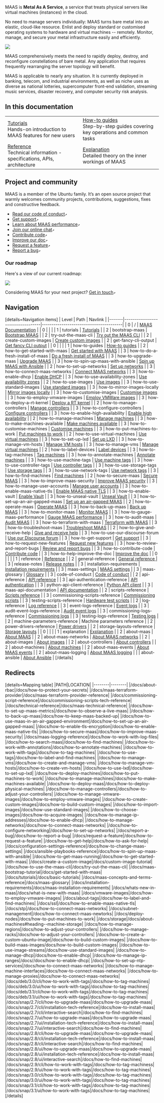 <!-- "MAAS documentation" -->
MAAS is **Metal As A Service**, a service that treats physical servers like virtual machines (instances) in the cloud.

No need to manage servers individually: MAAS turns bare metal into an elastic, cloud-like resource. Enlist and deploy standard or customised operating systems to hardware and virtual machines -- remotely.  Monitor, manage, and secure your metal infrastructure easily and efficiently.

<a href="https://discourse.maas.io/uploads/default/original/1X/18456dbd3fbfec14eddd044816fd0719692282da.jpeg" target = "_blank"><img src="https://discourse.maas.io/uploads/default/original/1X/18456dbd3fbfec14eddd044816fd0719692282da.jpeg"></a>

MAAS comprehensively meets the need to rapidly deploy, destroy, and reconfigure constellations of bare metal.  Any application that requires frequently rearranging the server topology will benefit.

MAAS is applicable to nearly any situation.  It is currently deployed in banking, telecom, and industrial environments, as well as niche uses as diverse as national lotteries, supercomputer front-end validation, streaming music services, disaster recovery, and computer security risk analysis.

## In this documentation

|                                                                                       |                                                                                             |
|---------------------------------------------------------------------------------------|---------------------------------------------------------------------------------------------|
| [Tutorials](/t/6140)</br>  Hands-on introduction to MAAS features for new users       | [How-to guides](/t/6142) </br> Step-by-step guides covering key operations and common tasks |
| [Reference](/t/6143) </br> Technical information - specifications, APIs, architecture | [Explanation](/t/6663) </br> Detailed theory on the inner workings of MAAS                  |


## Project and community

MAAS is a member of the Ubuntu family. It’s an open source project that warmly welcomes community projects, contributions, suggestions, fixes and constructive feedback.

- [Read our code of conduct](https://ubuntu.com/community/code-of-conduct)`↗`
- [Get support](https://maas.io/docs/how-to-contact-us)`↗`
- [Learn about MAAS performance](https://maas.io/docs/maas-performance)`↗`
- [Join our online chat](https://discourse.maas.io)`↗`
- [Contribute code](https://launchpad.net/maas)`↗`
- [Improve our doc](https://maas.io/docs/how-to-help-improve-the-doc)`↗`
- [Request a feature](https://maas.io/docs/request-a-feature)`↗`
- [Report a bug](https://maas.io/docs/report-a-bug)`↗`

### Our roadmap

Here's a view of our current roadmap:

<a href="https://discourse.maas.io/uploads/default/original/2X/6/6cb3381fd1cfb2f3a871c281e118d2b94ee05bf1.jpeg" target = "_blank"><img src="https://discourse.maas.io/uploads/default/original/2X/6/6cb3381fd1cfb2f3a871c281e118d2b94ee05bf1.jpeg"></a>

Considering MAAS for your next project? [Get in touch](https://maas.io/docs/how-to-contact-us)`↗`

<!-- nohtml begin-nohtml -->
## Navigation

<!--
[details=Documentation versions]
| Path | Version |
|--|--|
|  | [snap-2.9](/t/unlisted-docs-testing/4315) |
| snap-2.8 | [snap-2.8](/t/unlisted-docs-testing-snap-2-8/4668) |
[/details]
-->

[details=Navigation items]
| Level | Path                              | Navlink                                 |
|-------|-----------------------------------|-----------------------------------------|
| 0     | /                                 | [MAAS Documentation](/t/-/6662)         |
| 0     |                                   |                                         |
| 1     | tutorials                         | [Tutorials](/t/-/6140)                  |
| 2     | bootstrap-maas                    | [Bootstrap MAAS](/t/-/5092)             |
| 2     | try-out-the-maas-cli              | [Try out the MAAS CLI](/t/-/5236)       |
| 2     | create-custom-images              | [Create custom images](/t/-/6102)       |
| 2     | get-fancy-cli-output              | [Get fancy CLI output](/t/-/6027)       |
| 0     |                                   |                                         |
| 1     | how-to-guides                     | [How-to guides](/t/-/6663)              |
| 2     | how-to-get-started-with-maas      | [Get started with MAAS](/t/-/6202)      |
| 3     | how-to-do-a-fresh-install-of-maas | [Do a fresh install of MAAS](/t/-/5128) |
| 3     | how-to-upgrade-maas               | [Upgrade MAAS](/t/-/5436)               |
| 3     | how-to-spin-up-maas-with-ansible  | [Spin up MAAS with Ansible](/t/-/6367)  |
| 2     | how-to-set-up-networks            | [Set up networks](/t/-/6742)            |
| 3     | how-to-connect-maas-networks      | [Connect MAAS networks](/t/-/5164)      |
| 3     | how-to-enable-dhcp                | [Enable DHCP](/t/-/5132)                |
| 3     | how-to-use-availability-zones     | [Use availability zones](/t/-/5152)     |
| 2     | how-to-use-images                 | [Use images](/t/-/6192)                 |
| 3     | how-to-use-standard-images        | [Use standard images](/t/-/5124)        |
| 3     | how-to-mirror-images-locally      | [Mirror images locally](/t/-/5927)      |
| 3     | how-to-customise-images           | [Customise images](/t/-/5104)           |
| 3     | how-to-employ-vmware-images       | [Employ VMWare images](/t/-/5144)       |
| 3     | how-to-deploy-a-rt-kernel         | [Deploy a RT kernel](/t/-/6658)         |
| 2     | how-to-manage-controllers         | [Manage controllers](/t/-/6498)         |
| 3     | how-to-configure-controllers      | [Configure controllers](/t/-/5172)      |
| 3     | how-to-enable-high-availability   | [Enable high availability](/t/-/5120)   |
| 2     | how-to-manage-machines            | [Manage machines](/t/-/6193)            |
| 3     | how-to-make-machines-available    | [Make machines available](/t/-/5160)    |
| 3     | how-to-customise-machines         | [Customise machines](/t/-/5108)         |
| 3     | how-to-put-machines-to-work       | [Put machines to work](/t/-/5112)       |
| 2     | how-to-use-virtual-machines       | [Use virtual machines](/t/-/6500)       |
| 3     | how-to-set-up-lxd                 | [Set up LXD](/t/-/5208)                 |
| 3     | how-to-manage-vm-hosts            | [Manage VM hosts](/t/-/5140)            |
| 3     | how-to-manage-vms                 | [Manage virtual machines](/t/-/5148)    |
| 2     | how-to-label-devices              | [Label devices](/t/-/6200)              |
| 3     | how-to-tag-machines               | [Tag machines](/t/-/5928)               |
| 3     | how-to-annotate-machines          | [Annotate machines](/t/-/5929)          |
| 3     | how-to-use-machine-tags           | [Use machine tags](/t/-/5224)           |
| 3     | how-to-use-controller-tags        | [Use controller tags](/t/-/5216)        |
| 3     | how-to-use-storage-tags           | [Use storage tags](/t/-/5232)           |
| 3     | how-to-use-network-tags           | [Use network tags](/t/-/5228)           |
| 3     | how-to-find-machines              | [Find machines](/t/-/5192)              |
| 2     | how-to-secure-maas                | [Secure MAAS](/t/-/6503)                |
| 3     | how-to-improve-maas-security      | [Improve MAAS security](/t/-/5196)      |
| 3     | how-to-manage-user-accounts       | [Manage user accounts](/t/-/5184)       |
| 3     | how-to-enable-maas-native-tls     | [Enable MAAS native TLS](/t/-/5116)     |
| 3     | how-to-enable-vault               | [Enable Vault](/t/-/6501)               |
| 3     | how-to-unseal-vault               | [Unseal Vault](/t/-/6502)               |
| 3     | how-to-set-up-an-air-gapped-maas  | [Set up an air-gapped MAAS](/t/-/5212)  |
| 2     | how-to-operate-maas               | [Operate MAAS](/t/-/6799)               |
| 3     | how-to-back-up-maas               | [Back up MAAS](/t/-/5096)               |
| 3     | how-to-monitor-maas               | [Monitor MAAS](/t/-/5204)               |
| 3     | how-to-gauge-maas-performance     | [Gauge MAAS performance](/t/-/6178)     |
| 3     | how-to-audit-maas                 | [Audit MAAS](/t/-/5987)                 |
| 3     | how-to-terraform-with-maas        | [Terraform with MAAS](/t/-/6327)        |
| 3     | how-to-troubleshoot-maas          | [Troubleshoot MAAS](/t/-/5333)          |
| 2     | how-to-give-and-receive-help      | [Give and receive help](/t/-/5428)     |
| 3     | how-to-use-our-discourse-forum    | [Use our Discourse forum](/t/-/6802)    |
| 3     | how-to-get-support                | [Get support](/t/-/6803)                |
| 3     | how-to-request-new-features       | [Request new features](/t/-/4447)       |
| 3     | how-to-review-and-report-bugs     | [Review and report bugs](/t/-/4446)     |
| 3     | how-to-contribute-code            | [Contribute code](/t/-/6805)            |
| 3     | how-to-help-improve-the-doc       | [Improve the doc](/t/-/4186)            |
| 0     |                                   |                                         |
| 1     | reference                         | [Reference](/t/-/6143)                  |
| 2     | general-reference                 | [General reference ](/t/-/6806)         |
| 3     | release-notes                     | [Release notes](/t/-/5292)              |
| 3     | installation-requirements         | [Installation requirements](/t/-/6233)  |
| 3     | maas-settings                     | [MAAS settings](/t/-/6347)              |
| 3     | maas-glossary                     | [Glossary](/t/-/5416)                   |
| 3     | code-of-conduct                   | [Code of conduct](/t/-/6807)            |
| 2     | api-reference                     | [API reference](/t/-/6665)              |
| 3     | api-authentication-reference      | [API authentication](/t/-/5060)         |
| 3     | python-api-client-reference       | [Python API client](/t/-/5404)          |
| 3     | maas-api-documentation            | [API documentation](/t/-/6839)          |
| 2     | scripts-reference                 | [Scripts reference](/t/-/6808)          |
| 3     | commissioning-scripts-reference   | [Commissioning scripts](/t/-/6605)      |
| 3     | testing-scripts-reference         | [Hardware test scripts](/t/-/5392)      |
| 2     | log-reference                     | [Log reference](/t/-/6811)              |
| 3     | event-logs-reference              | [Event logs](/t/-/5252)                 |
| 3     | audit-event-logs-reference        | [Audit event logs](/t/-/5256)           |
| 3     | commissioning-logs-reference      | [Commissioning logs](/t/-/5248)         |
| 3     | testing-logs-reference            | [Testing logs](/t/-/5314)               |
| 2     | machine-parameters-reference      | Machine parameters reference            |
| 2     | power-drivers-reference           | [Power drivers](/t/-/5246)              |
| 2     | storage-layouts-reference         | [Storage layouts](/t/-/5973)            |
| 0     |                                   |                                         |
| 1     | explanation                       | [Explanation](/t/-/6141)                |
| 2     | about-maas                        | [About MAAS](/t/-/6678)                 |
| 2     | about-maas-networks               | [About MAAS networks](/t/-/6680)        |
| 2     | about-images                      | [About images](/t/-/6685)               |
| 2     | about-controllers                 | [About controllers](/t/-/6690)          |
| 2     | about-machines                    | [About machines](/t/-/6695)             |
| 2     | about-maas-events                 | [About MAAS events](/t/-/6510)          |
| 2     | about-maas-logging                | [About MAAS logging](/t/-/6713)         |
|       | about-ansible                     | [About Ansible](/t/-/6888)              |
[/details]

<!--
| 3     | about-commissioning-logs           | [About commissioning logs](/t/-/6855)           |
| 3     | about-testing-logs                 | [About testing logs](/t/-/6856)                 |
| 3     | about-event-logs                   | [About event logs](/t/-/6700)                   |
| 3     | about-audit-logs                   | [About audit logs](/t/-/6857)                   |
| 3     | about-system-logs                  | [About system logs](/t/-/6858)                  |
| 3     | bout-region-logs                   | [About region logs](/t/-/6714)                  |
| 3     | about-rack-logs                    | [About rack logs](/t/-/6715)                    |
| 3     | about-maas-logs                    | [About MAAS logs](/t/-/6716)                    |
| 3     | about-other-logs-of-interest       | [About other logs of interest](/t/-/6718)       |
| 2     | about-labels                       | [About labels](/t/-/6709)                       |
| 3     | about-tags                         | [About tags](/t/-/6710)                         |
| 3     | about-annotations                  | [About annotations](/t/-/6711)                  |
| 2     | about-maas-security                | [About MAAS security](/t/-/6719)                |
| 3     | about-maas-security-best-practices | [About MAAS security best practices](/t/-/6859) |
| 3     | about-user-accounts                | [About user accounts](/t/-/6722)                |
| 3     | about-rbac-and-candid              | [About RBAC and Candid](/t/-/6724)              |
| 3     | about-tls-and-maas                 | [About TLS and MAAS](/t/-/6720)                 |
| 3     | about-vault-and-maas               | [About Vault and MAAS](/t/-/6723)               |
| 3     | about-air-gapped-maas              | [About air-gapped MAAS](/t/-/6721)              |
| 2     | about-maas-operations              | [About MAAS operations](/t/-/6725)              |
| 3     | about-backups                      | [About backups](/t/-/6728)                      |
| 3     | about-monitoring-maas              | [About monitoring MAAS](/t/-/6726)              |
| 3     | about-maas-performance             | [About MAAS performance](/t/-/6727)             |
| 3     | about-maas-and-ansible             | [About MAAS and Ansible](/t/-/6730)             |
| 3     | about-maas-and-terraforming        | [About MAAS and Terraforming](/t/-/6729)        |
| 3     | about-the-machine-lifecycle            | [About the machine lifecycle](/t/-/6696)            |
| 3     | about-the-machine-list                 | [About the machine list](/t/-/6701)                 |
| 3     | about-commissioning-scripts            | [About commissioning scripts](/t/-/6698)            |
| 3     | about-testing-scripts                  | [About testing scripts](/t/-/6699)                  |
| 3     | about-machine-related-events           | [About machine-related events](/t/-/6853)           |
| 3     | about-machine-storage                  | [About machine storage](/t/-/6702)                  |
| 3     | about-disk-erasure                     | [About disk erasure](/t/-/6703)                     |
| 2     | about-virtual-machines                 | [About virtual machines](/t/-/6704)                 |
| 3     | about-vm-hosting                       | [About VM hosting](/t/-/6705)                       |
| 3     | about-numa                             | [About NUMA](/t/-/6708)                             |
| 3     | about-overcommit                       | [About overcommit](/t/-/6854)                       |
| 3     | about-lxd                              | [About LXD](/t/-/6706)                              |
| 3     | about-rack-controllers                 | [About rack controllers](/t/-/6692)                 |
| 3     | about-region-controllers               | [About region controllers](/t/-/6691)               |
| 3     | about-region-rack-communication        | [About region-rack communication](/t/-/6693)        |
| 3     | about-controller-high-availability     | [About controller high availability](/t/-/6694)     |
| 3     | about-maas-images-and-streams          | [About MAAS images and streams](/t/-/6686)          |
| 3     | about-image-deployment                 | [About image deployment](/t/-/6688)                 |
| 3     | about-boot-sources                     | [About boot sources](/t/-/6850)                     |
| 3     | about-local-mirrors                    | [About local mirrors](/t/-/6687)                    |
| 3     | about-cloud-init                       | [About cloud-init](/t/-/6851)                       |
| 3     | about-kernel-options                   | [About kernel options](/t/-/6852)                   |
| 3     | about-custom-images                    | [About custom images](/t/-/6689)                    |
| 3     | about-pxe-booting                      | [About PXE booting](/t/-/6842)                      |
| 3     | about-power-drivers                    | [About power drivers](/t/-/6843)                    |
| 3     | about-discovery                        | [About discovery](/t/-/6844)                        |
| 3     | about-subnets                          | [About subnets](/t/-/6845)                          |
| 3     | about-vlans                            | [About VLANs](/t/-/6846)                            |
| 3     | about-proxies                          | [About proxies](/t/-/6847)                          |
| 3     | about-rpc                              | [About RPC](/t/-/6848)                              |
| 3     | about-availability-zones               | [About availability zones](/t/-/6849)               |
| 3     | what-maas-offers                       | [What MAAS offers](/t/-/6840)                       |
| 3     | how-maas-works                         | [How MAAS works](/t/-/6679)                         |
| 2     | primers                                | [Primers](/t/-/6841)                                |
| 3     | about-tcp-ip                           | [About TCP/IP](/t/-/6683)                           |
| 3     | about-dhcp                             | [About DHCP](/t/-/6682)                             |
| 3     | about-cloud-networking                 | [About cloud networking](/t/-/6684)                 |
| 3     | flat-storage-layout-reference          | [Flat storage layout reference](/t/-/6834)          |
| 3     | lvm-storage-layout-reference           | [LVM storage layout reference](/t/-/6835)           |
| 3     | bcache-storage-layout-reference        | [Bcache storage layout reference](/t/-/6836)        |
| 3     | vmfs6-storage-layout-reference         | [VMFS6 storage layout reference](/t/-/6837)         |
| 3     | blank-storage-layout-reference         | [Blank storage layout reference](/t/-/6838)         |
| 3     | maas-log-reference                     | [MAAS log reference](/t/-/6813)                     |
| 3     | system-log-reference                   | [System log reference](/t/-/6814)                   |
| 3     | apc-power-driver-reference             | [APC power driver reference](/t/-/6815)             |
| 3     | bmc-power-driver-reference             | [BMC power driver reference](/t/-/6816)             |
| 3     | christmann-power-driver-reference      | [Christmann power driver reference](/t/-/6817)      |
| 3     | cisco-rcs-power-driver-reference       | [Cisco RCS power driver reference](/t/-/6818)       |
| 3     | digital-loggers-power-driver-reference | [Digital Loggers power driver reference](/t/-/6819) |
| 3     | facebook-wedge-power-driver-reference  | [Facebook Wedge power driver reference](/t/-/6820)  |
| 3     | hp-moonshot-power-driver-reference     | [HP Moonshot power driver reference](/t/-/6821)     |
| 3     | ibm-hmc-power-driver-reference         | [IBM HMC power driver reference](/t/-/6822)         |
| 3     | ibm-z-power-driver-reference           | [IBM Z power driver reference](/t/-/6823)           |
| 3     | intel-amt-power-driver-reference       | [Intel AMT power driver reference](/t/-/6824)       |
| 3     | ipmi-power-driver-reference            | [IPMI power driver reference](/t/-/6825)            |
| 3     | lxd-power-driver-reference             | [LXD power driver reference](/t/-/6826)             |
| 3     | microsoft-ocs-power-driver-reference   | [Microsoft OCS power driver reference](/t/-/6827)   |
| 3     | openstack-nova-power-driver-reference  | [OpenStack Nova power driver reference](/t/-/6828)  |
| 3     | proxmox-power-driver-reference         | [Proxmox power driver reference](/t/-/6829)         |
| 3     | redfish-power-driver-reference         | [Redfish power driver reference](/t/-/6830)         |
| 3     | seamicro-15000-power-driver-reference  | [SeaMicro 15000 power driver reference](/t/-/6831)  |
| 3     | virsh-libvirt-power-driver-reference   | [Virsh libvirt power driver reference](/t/-/6832)   |
| 3     | vmware-power-driver-reference          | [VMWare power driver reference](/t/-/6833)          |
-->

## Redirects

[details=Mapping table]
|PATH|LOCATION|
|--------|--------|
|/docs/about-rbac|/docs/how-to-protect-your-secrets|
|/docs/maas-terraform-provider|/docs/maas-terraform-provider-reference|
|/docs/commissioning-script-reference|/docs/commissioning-scripts-tech-reference|
|/docs/technical-reference|/docs/maas-technical-reference|
|/docs/how-to-set-up-maas-metrics|/docs/how-to-observe-a-live-maas|
|/docs/how-to-back-up-maas|/docs/how-to-keep-maas-backed-up|
|/docs/how-to-use-maas-in-an-air-gapped-environment|/docs/how-to-set-up-an-air-gapped-maas|
|/docs/how-to-enable-tls-encryption|/docs/how-to-enable-maas-native-tls|
|/docs/how-to-secure-maas|/docs/how-to-improve-maas-security|
|/docs/maas-logging-reference|/docs/how-to-work-with-log-files|
|/docs/how-to-search-maas|/docs/how-to-find-machines|
|/docs/how-to-work-with-annotations|/docs/how-to-annotate-machines|
|/docs/how-to-work-with-tags|/docs/how-to-tag-machines|
|/docs/how-to-use-tags|/docs/how-to-label-and-find-machines|
|/docs/how-to-manage-vms|/docs/how-to-create-and-manage-vms|
|/docs/how-to-manage-vm-hosts|/docs/how-to-create-vm-hosts|
|/docs/how-to-use-lxd|/docs/how-to-set-up-lxd|
|/docs/how-to-deploy-machines|/docs/how-to-put-machines-to-work|
|/docs/how-to-manage-machines|/docs/how-to-make-machines-available|
|/docs/how-to-deploy-maas|/docs/how-to-deploy-physical-machines|
|/docs/how-to-manage-controllers|/docs/how-to-adjust-your-controllers|
|/docs/how-to-manage-vmware-images|/docs/how-to-employ-vmware-images|
|/docs/how-to-create-custom-images|/docs/how-to-build-custom-images|
|/docs/how-to-import-images|/docs/how-use-standard-images|
|/docs/how-to-choose-images|/docs/how-to-acquire-images|
|/docs/how-to-manage-ip-addresses|/docs/how-to-enable-dhcp|
|/docs/how-to-manage-networks|/docs/how-to-connect-maas-networks|
|/docs/how-to-configure-networking|/docs/how-to-set-up-networks|
|/docs/report-a-bug|/docs/how-to-report-a-bug|
|/docs/request-a-feature|/docs/how-to-request-a-feature|
|/docs/how-to-get-help|/docs/how-to-ask-for-help| 
|/docs/configuration-settings-reference|/docs/how-to-change-maas-settings|
|/docs/ansible-playbooks-reference|/docs/how-to-spin-up-maas-with-ansible|
|/docs/how-to-get-maas-running|/docs/how-to-get-started-with-maas|
|/docs/create-a-custom-image|/docs/custom-image-tutorial|
|/docs/how-to-use-the-maas-cli|/docs/try-out-the-maas-cli|
|/docs/maas-bootstrap-tutorial|/docs/get-started-with-maas|
|/docs/tutorials|/docs/basic-tutorials|
|/docs/maas-concepts-and-terms-reference|/docs/maas-glossary|
|/docs/installation-requirements|/docs/maas-installation-requirements|
|/docs/whats-new-in-maas|/docs/what-is-new-with-maas|
|/docs/vmware-images|/docs/how-to-employ-vmware-images|
|/docs/about-tags|/docs/how-to-label-and-find-machines|
|/docs/ssl|/docs/how-to-enable-maas-native-tls|
|/docs/stp|/docs/how-to-connect-maas-networks|
|/docs/subnet-management|/docs/how-to-connect-maas-newtorks|
|/docs/deploy-nodes|/docs/how-to-put-machines-to-work|
|/docs/storage|/docs/about-machines#heading--machine-storage|
|/docs/how-to-manage-regions|/docs/how-to-adjust-your-controllers|
|/docs/how-to-manage-racks|/docs/how-to-adjust-your-controllers|
|/docs/how-to-create-a-custom-ubuntu-image|/docs/how-to-build-custom-images|
|/docs/how-to-build-maas-images/docs/how-to-build-custom-images|
|/docs/how-to-use-image-streams|/docs/how-use-standard-images|
|/docs/how-to-manage-dhcp|/docs/how-to-enable-dhcp|
|/docs/how-to-manage-ip-ranges|/docs//docs/how-to-enable-dhcp|
|/docs/how-to-set-up-ntp-services|/docs/how-to-connect-maas-networks|
|/docs/how-to-manage-machine-interfaces|/docs/how-to-connect-maas-networks|
|/docs/how-to-manage-proxies|/docs/how-to-connect-maas-networks|
|/docs/deb/3.0/cli/how-to-work-with-tags|/docs/how-to-tag-machines|
|/docs/deb/3.0/ui/how-to-work-with-tags|/docs/how-to-tag-machines|
|/docs/deb/3.1/cli/how-to-work-with-tags|/docs/how-to-tag-machines|
|/docs/deb/3.1/ui/how-to-work-with-tags|/docs/how-to-tag-machines|
|/docs/snap/2.7/cli/how-to-upgrade-maas|/docs/how-to-upgrade-maas|
|/docs/snap/2.7/cli/installation-tech-reference|/docs/how-to-install-maas|
|/docs/snap/2.7/cli/interactive-search|/docs/how-to-find-machines|
|/docs/snap/2.7/ui/how-to-upgrade-maas|/docs/how-to-upgrade-maas|
|/docs/snap/2.7/ui/installation-tech-reference|/docs/how-to-install-maas|
|/docs/snap/2.7/ui/interactive-search|/docs/how-to-find-machines|
|/docs/snap/2.8/cli/how-to-upgrade-maas|/docs/how-to-upgrade-maas|
|/docs/snap/2.8/cli/installation-tech-reference|/docs/how-to-install-maas|
|/docs/snap/2.8/cli/interactive-search|/docs/how-to-find-machines|
|/docs/snap/2.8/ui/how-to-upgrade-maas|/docs/how-to-upgrade-maas|
|/docs/snap/2.8/ui/installation-tech-reference|/docs/how-to-install-maas|
|/docs/snap/2.8/ui/interactive-search|/docs/how-to-find-machines|
|/docs/snap/2.9/cli/how-to-work-with-tags|/docs/how-to-tag-machiness|
|/docs/snap/2.9/ui/how-to-work-with-tags|/docs/how-to-tag-machines|
|/docs/snap/3.0/cli/how-to-work-with-tags|/docs/how-to-tag-machines|
|/docs/snap/3.0/ui/how-to-work-with-tags|/docs/how-to-tag-machines|
|/docs/snap/3.1/cli/how-to-work-with-tags|/docs/how-to-tag-machines|
|/docs/snap/3.1/ui/how-to-work-with-tags|/docs/how-to-tag-machines|
[/details]
<!-- nohtml end-nohtml -->